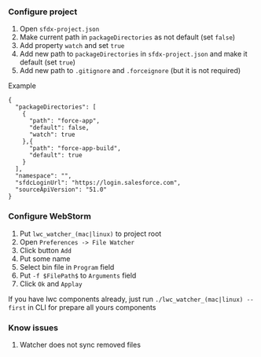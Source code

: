 ### Configure project
1. Open `sfdx-project.json`
2. Make current path in `packageDirectories` as not default (set `false`)
3. Add property `watch` and set `true`
4. Add new path to `packageDirectories` in `sfdx-project.json` and make it default (set `true`)
5. Add new path to `.gitignore` and `.forceignore` (but it is not required)

Example

```
{
  "packageDirectories": [
    {
      "path": "force-app",
      "default": false,
      "watch": true
    },{
      "path": "force-app-build",
      "default": true
    }
  ],
  "namespace": "",
  "sfdcLoginUrl": "https://login.salesforce.com",
  "sourceApiVersion": "51.0"
}
```

### Configure WebStorm
1. Put `lwc_watcher_(mac|linux)` to project root
2. Open `Preferences -> File Watcher`
3. Click button `Add`
4. Put some name
5. Select bin file in `Program` field
6. Put `-f $FilePath$` to `Arguments` field
7. Click `Ok` and `Applay`

If you have lwc components already, just run `./lwc_watcher_(mac|linux) --first` in CLI for prepare all yours components

### Know issues
1. Watcher does not sync removed files